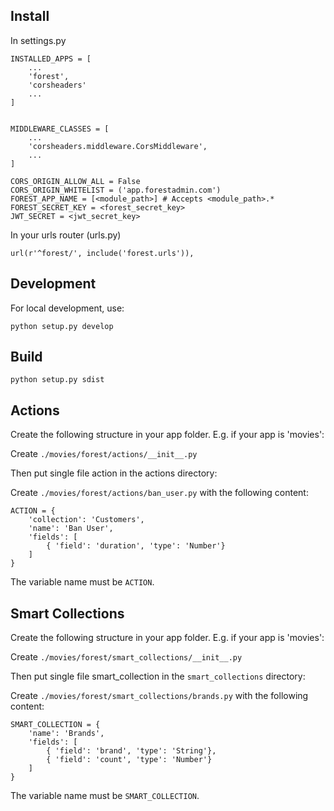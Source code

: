 ## Install

In settings.py


    INSTALLED_APPS = [
        ...
        'forest',
        'corsheaders'
        ...
    ]


    MIDDLEWARE_CLASSES = [
        ...
        'corsheaders.middleware.CorsMiddleware',
        ...
    ]

    CORS_ORIGIN_ALLOW_ALL = False
    CORS_ORIGIN_WHITELIST = ('app.forestadmin.com')
    FOREST_APP_NAME = [<module_path>] # Accepts <module_path>.*
    FOREST_SECRET_KEY = <forest_secret_key>
    JWT_SECRET = <jwt_secret_key>

In your urls router (urls.py)

    url(r'^forest/', include('forest.urls')),


## Development

For local development, use:

`python setup.py develop`

## Build

`python setup.py sdist`

## Actions

Create the following structure in your app folder.
E.g. if your app is 'movies':

Create `./movies/forest/actions/__init__.py`

Then put single file action in the actions directory:

Create `./movies/forest/actions/ban_user.py` with the following content:

    ACTION = {
        'collection': 'Customers',
        'name': 'Ban User',
        'fields': [
            { 'field': 'duration', 'type': 'Number'}
        ]
    }

The variable name must be `ACTION`.

## Smart Collections

Create the following structure in your app folder.
E.g. if your app is 'movies':

Create `./movies/forest/smart_collections/__init__.py`

Then put single file smart_collection in the `smart_collections` directory:

Create `./movies/forest/smart_collections/brands.py` with the following content:

    SMART_COLLECTION = {
        'name': 'Brands',
        'fields': [
            { 'field': 'brand', 'type': 'String'},
            { 'field': 'count', 'type': 'Number'}
        ]
    }

The variable name must be `SMART_COLLECTION`.
